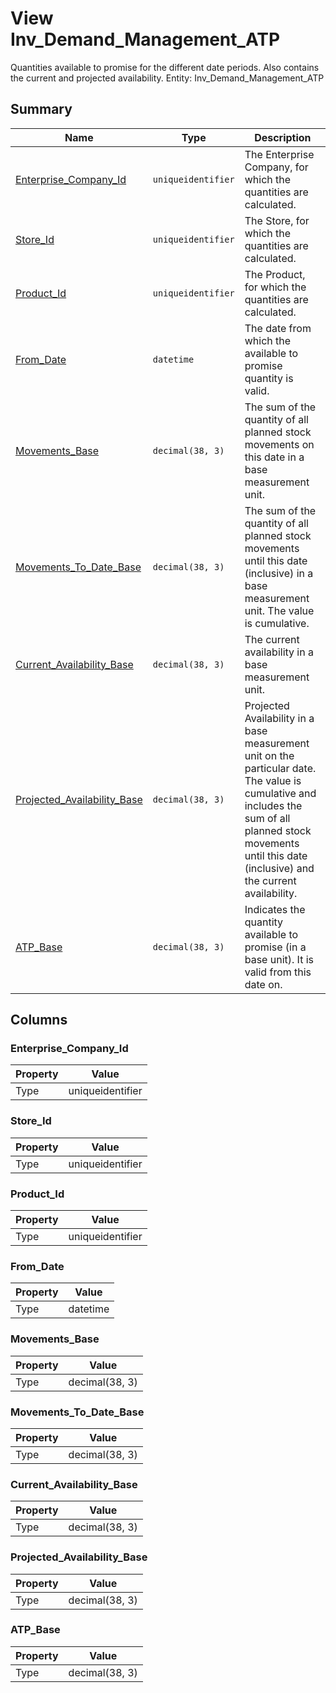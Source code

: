 # View Inv_Demand_Management_ATP

Quantities available to promise for the different date periods. Also contains the current and projected availability. Entity: Inv_Demand_Management_ATP

## Summary

| Name | Type | Description |
| - | - | --- |
|[Enterprise_Company_Id](#enterprise_company_id)|`uniqueidentifier` |Тhe Enterprise Company, for which the quantities are calculated.|
|[Store_Id](#store_id)|`uniqueidentifier` |The Store, for which the quantities are calculated.|
|[Product_Id](#product_id)|`uniqueidentifier` |The Product, for which the quantities are calculated.|
|[From_Date](#from_date)|`datetime` |Тhe date from which the available to promise quantity is valid.|
|[Movements_Base](#movements_base)|`decimal(38, 3)` |The sum of the quantity of all planned stock movements on this date in а base measurement unit. |
|[Movements_To_Date_Base](#movements_to_date_base)|`decimal(38, 3)` |The sum of the quantity of all planned stock movements until this date (inclusive) in а base measurement unit. The value is cumulative.|
|[Current_Availability_Base](#current_availability_base)|`decimal(38, 3)` |The current availability in а base measurement unit.|
|[Projected_Availability_Base](#projected_availability_base)|`decimal(38, 3)` |Projected Availability in а base measurement unit on the particular date. The value is cumulative and includes the sum of all planned stock movements until this date (inclusive) and the current availability.|
|[ATP_Base](#atp_base)|`decimal(38, 3)` |Indicates the quantity available to promise (in a base unit). It is valid from this date on.|

## Columns

### Enterprise_Company_Id

| Property | Value |
| - | - |
|Type|uniqueidentifier|

### Store_Id

| Property | Value |
| - | - |
|Type|uniqueidentifier|

### Product_Id

| Property | Value |
| - | - |
|Type|uniqueidentifier|

### From_Date

| Property | Value |
| - | - |
|Type|datetime|

### Movements_Base

| Property | Value |
| - | - |
|Type|decimal(38, 3)|

### Movements_To_Date_Base

| Property | Value |
| - | - |
|Type|decimal(38, 3)|

### Current_Availability_Base

| Property | Value |
| - | - |
|Type|decimal(38, 3)|

### Projected_Availability_Base

| Property | Value |
| - | - |
|Type|decimal(38, 3)|

### ATP_Base

| Property | Value |
| - | - |
|Type|decimal(38, 3)|


